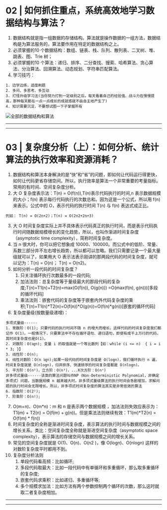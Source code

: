# 02 | 如何抓住重点，系统高效地学习数据结构与算法？
1. 数据结构就是指一组数据的存储结构。算法就是操作数据的一组方法，数据结构是为算法服务的，算法要作用在特定的数据结构之上。
2. 必须掌握的10 个数据结构：数组、链表、栈、队列、散列表、二叉树、堆、跳表、图、Trie 树；
3. 必须掌握的10 个算法：递归、排序、二分查找、搜索、哈希算法、贪心算法、分治算法、回溯算法、动态规划、字符串匹配算法。
4. 学习技巧：
```
1. 边学边练，适度刷题
2. 多问、多思考、多互动
3. 打怪升级学习法(当你努力打到一定级别之后，每天看着自己的经验值、战斗力在慢慢提高，那种每天都在一点一点成长的成就感就不由自主地产生了)
4. 知识需要沉淀，不要想试图一下子掌握所有
```

![全部的数据结构和算法](https://upload-images.jianshu.io/upload_images/4143664-fb63c9f08670684e.jpg?imageMogr2/auto-orient/strip%7CimageView2/2/w/1240)

----------------------------------------------------------------------------------------------------------------------------------------------------------------------------------------------------
----------------------------------------------------------------------------------------------------------------------------------------------------------------------------------------------------


# 03 | 复杂度分析（上）：如何分析、统计算法的执行效率和资源消耗？
1. 数据结构和算法本身解决的是“快”和“省”的问题，即如何让代码运行得更快，如何让代码更省存储空间。所以，执行效率是算法一个非常重要的考量指标。常用的有时间、空间复杂度分析。
2. 大 O 复杂度表示法：T(n) = O(f(n)),T(n)表示代码执行的时间,n 表示数据规模的大小；f(n) 表示每行代码执行的次数总和。因为这是一个公式，所以用 f(n) 来表示。公式中的 O，表示代码的执行时间 T(n) 与 f(n) 表达式成正比。
```
列如： T(n) = O(2n+2)；T(n) = O(2n2+2n+3)
```
3. 大 O 时间复杂度实际上并不具体表示代码真正的执行时间，而是表示代码执行时间随数据规模增长的变化趋势，所以，也叫作渐进时间复杂度（asymptotic time complexity），简称时间复杂度。
4. 当 n 很大时，你可以把它想象成 10000、100000。而公式中的低阶、常量、系数三部分并不左右增长趋势，所以都可以忽略。我们只需要记录一个最大量级就可以了，如果用大 O 表示法表示刚讲的那两段代码的时间复杂度，就可以记为：T(n) = O(n)； T(n) = O(n2)。
5. 如何分析一段代码的时间复杂度？
    1. 只关注循环执行次数最多的一段代码;
    2. 加法法则：总复杂度等于量级最大的那段代码的复杂度;T(n)=T1(n)+T2(n)=max(O(f(n)), O(g(n))) =O(max(f(n), g(n)))[多段的循环代码]
    3. 乘法法则：嵌套代码的复杂度等于嵌套内外代码复杂度的乘积;T(n)=T1(n)*T2(n)=O(f(n))*O(g(n))=O(f(n)*g(n))[嵌套的循环代码]
6. 复杂度量级(按数量级递增)：
```
多项式量级------
1. 常数阶：O(1); 只要代码的执行时间不随 n 的增大而增长，这样代码的时间复杂度我们都记作 O(1)。一般情况下，只要算法中不存在循环语句、递归语句，即使有成千上万行的代码，其时间复杂度也是Ο(1)。
2. 对数阶：O(㏒n); 变量 i 的取值就是一个等比数列【如：while (i <= n)  { i = i * 3; }】
3. 线性阶：O(n);
4. 线性对数阶：O(n ㏒n);如果一段代码的时间复杂度是 O(logn)，我们循环执行 n 遍，时间复杂度就是 O(nlogn)，归并排序、快速排序的时间复杂度都是 O(nlogn)。
5. 平方阶：O(n²)，立方阶：O(n³)，...K次方阶：O(nⁿ)
非多项式量级------该类的算法问题叫作NP（Non-Deterministic Polynomial，非确定多项式）问题，当数据规模 n 越来越大时，非多项式量级算法的执行时间会急剧增加，求解问题的执行时间会无限增长。所以，非多项式时间复杂度的算法其实是非常低效的算法
6. 指数阶：O(2²);
7. 阶乘阶：O(n!);
```
7. O(m+n)、O(m*n)：m 和 n 是表示两个数据规模 ，加法法则失效应表示为：T1(m) + T2(n) = O(f(m) + g(n))。但是乘法法则继续有效：T1(m)*T2(n) = O(f(m) * f(n))
8. 时间复杂度的全称是渐进时间复杂度，表示算法的执行时间与数据规模之间的增长关系。类比：空间复杂度全称就是渐进空间复杂度（asymptotic space complexity），表示算法的存储空间与数据规模之间的增长关系。
9. 常见的空间复杂度就是 O(1)、O(n)、O(n2 )，像 O(logn)、O(nlogn) 这样的对数阶复杂度平时都用不到。
10. 复杂度分析法则
    1. 单段代码看高频：比如循环;
    2. 多段代码取最大：比如一段代码中有单循环和多重循环，那么取多重循环的复杂度;
    3. 嵌套代码求乘积：比如递归、多重循环等;
    4. 多个规模求加法：比如方法有两个参数控制两个循环的次数，那么这时就取二者复杂度相加。
----------------------------------------------------------------------------------------------------------------------------------------------------------------------------------------------------
----------------------------------------------------------------------------------------------------------------------------------------------------------------------------------------------------

